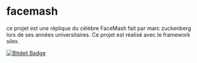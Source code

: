 facemash
========

ce projet est une réplique du célèbre FaceMash fait par marc zuckenberg lors de ses années universitaires. Ce projet est réalisé avec le framework silex.


[![Bitdeli Badge](https://d2weczhvl823v0.cloudfront.net/fabricekabongo/facemash/trend.png)](https://bitdeli.com/free "Bitdeli Badge")


